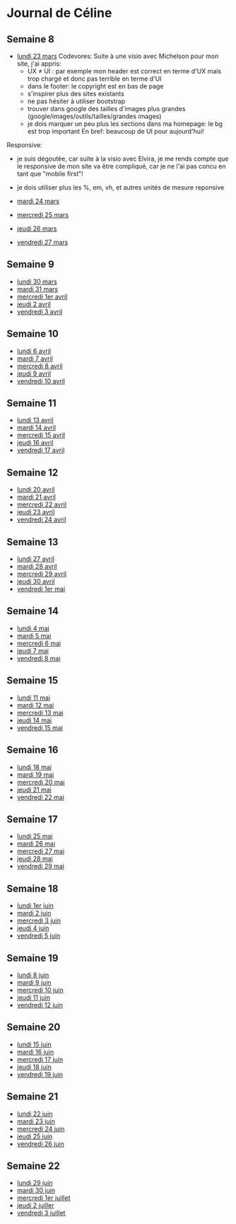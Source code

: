 # Journal de Céline

## Semaine 8

- [lundi 23 mars](2020-03-23.md)
Codevores:
 Suite à une visio avec Michelson pour mon site, j'ai appris:
  - UX ≠ UI : par exemple mon header est correct en terme d'UX mais trop chargé et donc pas terrible en terme d'UI
  - dans le footer: le copyright est en bas de page 
  - s'inspirer plus des sites existants 
  - ne pas hésiter à utiliser bootstrap
  - trouver dans google des tailles d'images plus grandes (google/images/outils/tailles/grandes images)
  - je dois marquer un peu plus les sections dans ma homepage: le bg est trop important
 En bref: beaucoup de UI pour aujourd'hui!
  
 Responsive:
  - je suis dégoutée, car suite à la visio avec Elvira, je me rends compte que le responsive de mon site va être compliqué, car je ne               l'ai pas concu en tant que "mobile first"!
  - je dois utiliser plus les %, em, vh, et autres unités de mesure reponsive
  
  
- [mardi 24 mars](2020-03-24.md)
- [mercredi 25 mars](2020-03-25.md)
- [jeudi 26 mars](2020-03-26.md)
- [vendredi 27 mars](2020-03-27.md)

## Semaine 9

- [lundi 30 mars](2020-03-30.md)
- [mardi 31 mars](2020-03-31.md)
- [mercredi 1er avril](2020-04-01.md)
- [jeudi 2 avril](2020-04-02.md)
- [vendredi 3 avril](2020-04-03.md)

## Semaine 10

- [lundi 6 avril](2020-04-06.md)
- [mardi 7 avril](2020-04-07.md)
- [mercredi 8 avril](2020-04-08.md)
- [jeudi 9 avril](2020-04-09.md)
- [vendredi 10 avril](2020-04-10.md)

## Semaine 11

- [lundi 13 avril](2020-04-13.md)
- [mardi 14 avril](2020-04-14.md)
- [mercredi 15 avril](2020-04-15.md)
- [jeudi 16 avril](2020-04-16.md)
- [vendredi 17 avril](2020-04-17.md)

## Semaine 12

- [lundi 20 avril](2020-04-20.md)
- [mardi 21 avril](2020-04-21.md)
- [mercredi 22 avril](2020-04-22.md)
- [jeudi 23 avril](2020-04-23.md)
- [vendredi 24 avril](2020-04-24.md)

## Semaine 13

- [lundi 27 avril](2020-04-27.md)
- [mardi 28 avril](2020-04-28.md)
- [mercredi 29 avril](2020-04-29.md)
- [jeudi 30 avril](2020-04-30.md)
- [vendredi 1er mai](2020-05-01.md)

## Semaine 14

- [lundi 4 mai](2020-05-04.md)
- [mardi 5 mai](2020-05-05.md)
- [mercredi 6 mai](2020-05-06.md)
- [jeudi 7 mai](2020-05-07.md)
- [vendredi 8 mai](2020-05-08.md)

## Semaine 15

- [lundi 11 mai](2020-05-11.md)
- [mardi 12 mai](2020-05-12.md)
- [mercredi 13 mai](2020-05-13.md)
- [jeudi 14 mai](2020-05-14.md)
- [vendredi 15 mai](2020-05-15.md)

## Semaine 16

- [lundi 18 mai](2020-05-18.md)
- [mardi 19 mai](2020-05-19.md)
- [mercredi 20 mai](2020-05-20.md)
- [jeudi 21 mai](2020-05-21.md)
- [vendredi 22 mai](2020-05-22.md)

## Semaine 17

- [lundi 25 mai](2020-05-25.md)
- [mardi 26 mai](2020-05-26.md)
- [mercredi 27 mai](2020-05-27.md)
- [jeudi 28 mai](2020-05-28.md)
- [vendredi 29 mai](2020-05-29.md)

## Semaine 18

- [lundi 1er juin](2020-06-01.md)
- [mardi 2 juin](2020-06-02.md)
- [mercredi 3 juin](2020-06-03.md)
- [jeudi 4 juin](2020-06-04.md)
- [vendredi 5 juin](2020-06-05.md)

## Semaine 19

- [lundi 8 juin](2020-06-08.md)
- [mardi 9 juin](2020-06-09.md)
- [mercredi 10 juin](2020-06-10.md)
- [jeudi 11 juin](2020-06-11.md)
- [vendredi 12 juin](2020-06-12.md)

## Semaine 20

- [lundi 15 juin](2020-06-15.md)
- [mardi 16 juin](2020-06-16.md)
- [mercredi 17 juin](2020-06-17.md)
- [jeudi 18 juin](2020-06-18.md)
- [vendredi 19 juin](2020-06-19.md)


## Semaine 21

- [lundi 22 juin](2020-06-22.md)
- [mardi 23 juin](2020-06-23.md)
- [mercredi 24 juin](2020-06-24.md)
- [jeudi 25 juin](2020-06-25.md)
- [vendredi 26 juin](2020-06-26.md)

## Semaine 22

- [lundi 29 juin](2020-06-29.md)
- [mardi 30 juin](2020-06-30.md)
- [mercredi 1er juillet](2020-07-01.md)
- [jeudi 2 juiller](2020-07-02.md)
- [vendredi 3 juillet](2020-07-03.md)

